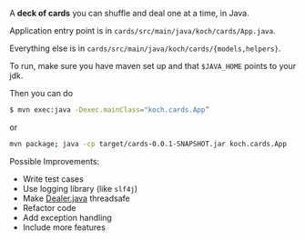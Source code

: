 A **deck of cards** you can shuffle and deal one at a time, in Java. 

Application entry point is in `cards/src/main/java/koch/cards/App.java`.

Everything else is in `cards/src/main/java/koch/cards/{models,helpers}`.

To run, make sure you have maven set up and that `$JAVA_HOME` points to your jdk.

Then you can do

```bash
$ mvn exec:java -Dexec.mainClass="koch.cards.App”
```

or

```bash
mvn package; java -cp target/cards-0.0.1-SNAPSHOT.jar koch.cards.App
```

Possible Improvements:
- Write test cases
- Use logging library (like `slf4j`)
- Make [Dealer.java][dealer] threadsafe
- Refactor code
- Add exception handling
- Include more features

[dealer]: https://github.com/michaelkochub/cards/blob/master/src/main/java/koch/cards/helpers/Dealer.java
